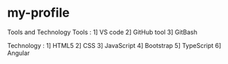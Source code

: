 # my-profile

Tools and Technology
 Tools :
   1] VS code
   2] GitHub tool
   3] GitBash
   
  Technology :
    1] HTML5
    2] CSS
    3] JavaScript 
    4] Bootstrap
    5] TypeScript
    6] Angular